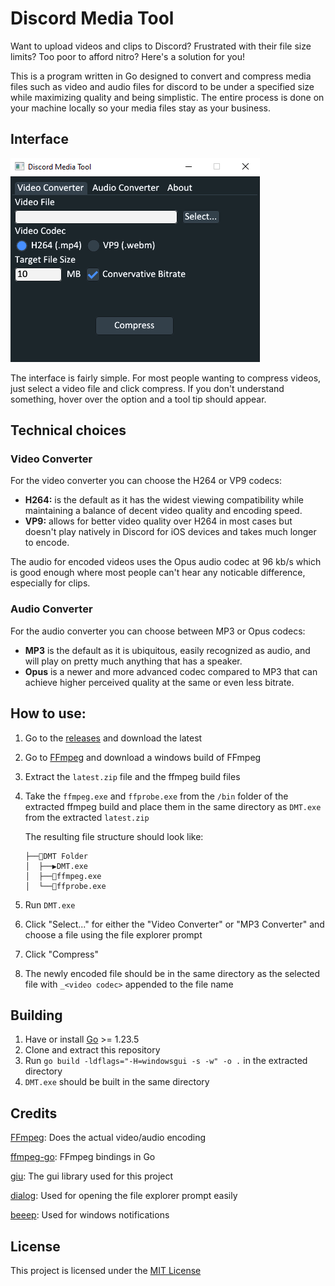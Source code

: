 # Discord Media Tool

Want to upload videos and clips to Discord? Frustrated with their file size limits? Too poor to afford nitro?
Here's a solution for you!

This is a program written in Go designed to convert and compress media files such as video and audio files for discord to be under a specified size while maximizing quality and being simplistic. The entire process is done on your machine locally so your media files stay as your business.

## Interface
![img.png](./images/gui.PNG)

The interface is fairly simple. For most people wanting to compress videos, just select a video file and click compress. 
If you don't understand something, hover over the option and a tool tip should appear.

## Technical choices
### Video Converter
For the video converter you can choose the H264 or VP9 codecs:
 - **H264:** is the default as it has the widest viewing compatibility while maintaining a balance of decent video quality and encoding speed.
 - **VP9:** allows for better video quality over H264 in most cases but doesn't play natively in Discord for iOS devices and takes much longer to encode.

The audio for encoded videos uses the Opus audio codec at 96 kb/s which is good enough where most people can't hear any noticable difference, especially for clips.

### Audio Converter
For the audio converter you can choose between MP3 or Opus codecs:
 - **MP3** is the default as it is ubiquitous, easily recognized as audio, and will play on pretty much anything that has a speaker.
 - **Opus** is a newer and more advanced codec compared to MP3 that can achieve higher perceived quality at the same or even less bitrate.

## How to use:
1. Go to the [releases](https://github.com/Gordon-T/Discord-Media-Tool/releases) and download the latest 
2. Go to [FFmpeg](https://ffmpeg.org/download.html) and download a windows build of FFmpeg
3. Extract the `latest.zip` file and the ffmpeg build files
5. Take the `ffmpeg.exe` and `ffprobe.exe` from the `/bin` folder of the extracted ffmpeg build and place them in the same directory as `DMT.exe` from the extracted `latest.zip`
  
   The resulting file structure should look like:
    ```
    ├──📁DMT Folder
    │  ├──▶️DMT.exe
    │  ├──📄ffmpeg.exe
    │  └──📄ffprobe.exe
    ```
6. Run `DMT.exe`
7. Click "Select..." for either the "Video Converter" or "MP3 Converter" and choose a file using the file explorer prompt
8. Click "Compress"
9. The newly encoded file should be in the same directory as the selected file with `_<video codec>` appended to the file name



## Building
1. Have or install [Go](https://go.dev/doc/install) >= 1.23.5
2. Clone and extract this repository
3. Run `go build -ldflags="-H=windowsgui -s -w" -o .` in the extracted directory
4. `DMT.exe` should be built in the same directory

## Credits
[FFmpeg](https://ffmpeg.org): Does the actual video/audio encoding

[ffmpeg-go](https://github.com/u2takey/ffmpeg-go): FFmpeg bindings in Go

[giu](https://github.com/AllenDang/giu): The gui library used for this project

[dialog](https://github.com/sqweek/dialog): Used for opening the file explorer prompt easily

[beeep](https://github.com/gen2brain/beeep): Used for windows notifications
## License
This project is licensed under the [MIT License](./LICENSE)
